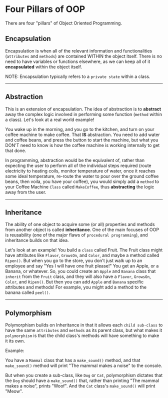 # Four Pillars of OOP

There are four "pillars" of Object Oriented Programming.

## **Encapsulation**
Encapsulation is when all of the relevant information and functionalities (`attributes` and `methods`) are contained WITHIN the object itself. There is no need to have variables or functions elsewhere, as we can keep all of it **encapsulated** within the object itself.

NOTE: Encapsulation typically refers to a `private state` within a class.

---

## **Abstraction**
This is an extension of encapsulation. The idea of abstraction is to **abstract** away the complex logic involved in performing some function (`method` within a class). Let's look at a real world example!

You wake up in the morning, and you go to the kitchen, and turn on your coffee machine to make coffee. That **IS** abstraction. You need to add water and coffee beans, and press the button to start the machine, but what you DON'T need to know is how the coffee machine is working internally to get that done.

In programming, abstraction would be the equivalent of, rather than expecting the user to perform all of the individual steps required (route electricity to heating coils, monitor temperature of water, once it reaches some ideal temperature, re-route the water to pour over the ground coffee beans, then voila, you have your coffee), you would simply add a `method` to your Coffee Machine `Class` called `MakeCoffee`, thus **abstracting** the logic away from the user.

---

## **Inheritance**
The ability of one object to acquire some (or all) properties and methods from another object is called **inheritance**. One of the main focuses of OOP is reusability (one of the major flaws of `procedural programming`), and inheritance builds on that idea. 

Let's look at an example! You build a `class` called Fruit. The Fruit class might have attributes like `Flavor`, `GrowsOn`, and `Color`, and maybe a method called `Ripen()`. But when you go to the store, you don't just walk up to an employee and say "Yes I will have one fruit please!" You get an Apple, or a Banana, or whatever. So, you could create an `Apple` and `Banana` class that `inherit` from the `Fruit` class, and they will also have a `Flavor`, `GrowsOn`, `Color`, and `Ripen()`. But then you can add `Apple` and `Banana` specific attributes and methods! For example, you might add a method to the banana called `peel()`.

---

## **Polymorphism**

Polymorphism builds on Inheritance in that it allows each `child sub-class` to have the same `attributes` and `methods` as its parent class, but what makes it `polymorphism` is that the child class's methods will have something to make it its own.

Example:

You have a `Mammal` class that has a `make_sound()` method, and that `make_sound()` method will print "The mammal makes a noise" to the console.

But when you create a sub-class, like `Dog` or `Cat`, polymorphism dictates that the `Dog` should have a `make_sound()` that, rather than printing "The mammal makes a noise", prints "Woof". And the `Cat` class's `make_sound()` will print "Meow".